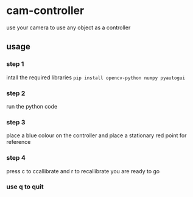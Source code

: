 # cam-controller
use your camera to use any object as a controller

## usage
### step 1
intall the required libraries 
`pip install opencv-python numpy pyautogui`

### step 2
run the python code

### step 3 
place a blue colour on the controller and place a stationary red point for reference

### step 4 
press c to ccallibrate and r to recallibrate you are ready to go

### use q to quit